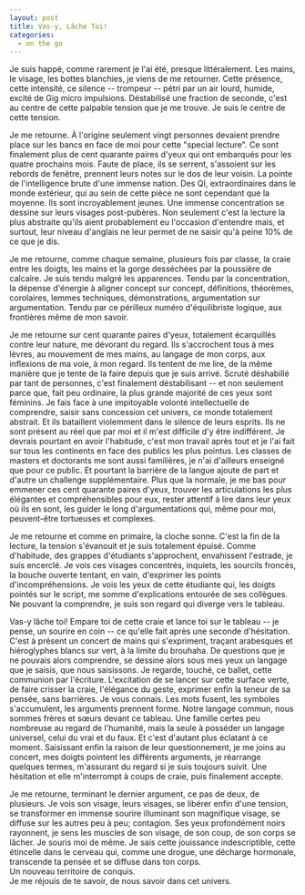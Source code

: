 ```yaml
---
layout: post
title: Vas-y, Lâche Toi!
categories:
  - on the go
---
```


Je suis happé, comme rarement je l'ai été, presque littéralement.
Les mains, le visage, les bottes blanchies, je viens de me retourner.
Cette présence, cette intensité, ce silence -- trompeur -- pétri par un air lourd, humide, excité de Gig micro impulsions.
Déstabilisé une fraction de seconde, c'est au centre de cette palpable tension que je me trouve.
Je suis le centre de cette tension.

Je me retourne.
À l'origine seulement vingt personnes devaient prendre place sur les bancs en face de moi pour cette "special lecture".
Ce sont finalement plus de cent quarante paires d'yeux qui ont embarqués pour les quatre prochains mois.
Faute de place, ils se serrent, s'assoient sur les rebords de fenêtre, prennent leurs notes sur le dos de leur voisin.
La pointe de l'intelligence brute d'une immense nation.
Des QI, extraordinaires dans le monde extérieur, qui au sein de cette pièce ne sont cependant que la moyenne.
Ils sont incroyablement jeunes.
Une immense concentration se dessine sur leurs visages post-pubères.
Non seulement c'est la lecture la plus abstraite qu'ils aient probablement eu l'occasion d'entendre mais, et surtout, leur niveau d'anglais ne leur permet de ne saisir qu'à peine 10% de ce que je dis.

Je me retourne, comme chaque semaine, plusieurs fois par classe, la craie entre les doigts, les mains et la gorge desséchées par la poussière de calcaire.
Je suis tendu malgré les apparences.
Tendu par la concentration, la dépense d'énergie à aligner concept sur concept, définitions, théorèmes, corolaires, lemmes techniques, démonstrations, argumentation sur argumentation.
Tendu par ce périlleux numéro d'équilibriste logique, aux frontières même de mon savoir.

Je me retourne sur cent quarante paires d'yeux, totalement écarquillés contre leur nature, me dévorant du regard.
Ils s'accrochent tous à mes lèvres, au mouvement de mes mains, au langage de mon corps, aux inflexions de ma voie, à mon regard.
Ils tentent de me lire, de la même manière que je tente de la faire depuis que je suis arrivé.
Scruté déshabillé par tant de personnes, c'est finalement déstabilisant -- et non seulement parce que, fait peu ordinaire, la plus grande majorité de ces yeux sont féminins.
Je fais face à une impitoyable volonté intellectuelle de comprendre, saisir sans concession cet univers, ce monde totalement abstrait.
Et ils bataillent violemment dans le silence de leurs esprits.
Ils ne sont présent au réel que par moi et il m'est difficile d'y être indifférent.
Je devrais pourtant en avoir l'habitude, c'est mon travail après tout et je l'ai fait sur tous les continents en face des publics les plus pointus.
Les classes de masters et doctorants me sont aussi familières, je n'ai d'ailleurs enseigné que pour ce public.
Et pourtant la barrière de la langue ajoute de part et d'autre un challenge supplémentaire.
Plus que la normale, je me bas pour emmener ces cent quarante paires d'yeux, trouver les articulations les plus élégantes et compréhensibles pour eux, rester attentif à lire dans leur yeux où ils en sont, les guider le long d'argumentations qui, même pour moi, peuvent-être tortueuses et complexes.

Je me retourne et comme en primaire, la cloche sonne.
C'est la fin de la lecture, la tension s'évanouit et je suis totalement épuisé.
Comme d'habitude, des grappes d'étudiants s'approchent, envahissent l'estrade, je suis encerclé.
Je vois ces visages concentrés, inquiets, les sourcils froncés, la bouche ouverte tentant, en vain, d'exprimer les points d'incompréhensions.
Je vois les yeux de cette étudiante qui, les doigts pointés sur le script, me somme d'explications entourée de ses collègues.
Ne pouvant la comprendre, je suis son regard qui diverge vers le tableau.

Vas-y lâche toi!
Empare toi de cette craie et lance toi sur le tableau -- je pense, un sourire en coin -- ce qu'elle fait après une seconde d'hésitation.
C'est à présent un concert de mains qui s'expriment, traçant arabesques et hiéroglyphes blancs sur vert, à la limite du brouhaha.
De questions que je ne pouvais alors comprendre, se dessine alors sous mes yeux un langage que je saisis, que nous saisissons.
Je regarde, touché, ce ballet, cette communion par l'écriture.
L'excitation de se lancer sur cette surface verte, de faire crisser la craie, l'élégance du geste, exprimer enfin la teneur de sa pensée, sans barrières.
Je vous connais.
Les mots fusent, les symboles s'accumulent, les arguments prennent forme.
Notre langage commun, nous sommes frères et sœurs devant ce tableau.
Une famille certes peu nombreuse au regard de l'humanité, mais la seule à posséder un langage universel, celui du vrai et du faux.
Et c'est d'autant plus éclatant à ce moment.
Saisissant enfin la raison de leur questionnement, je me joins au concert, mes doigts pointent les différents arguments, je réarrange quelques termes, m'assurant du regard si je suis toujours suivit.
Une hésitation et elle m'interrompt à coups de craie, puis finalement accepte.

Je me retourne, terminant le dernier argument, ce pas de deux, de plusieurs.
Je vois son visage, leurs visages, se libérer enfin d'une tension, se transformer en immense sourire illuminant son magnifique visage, se diffuse sur les autres peu à peu; contagion.
Ses yeux profondément noirs rayonnent, je sens les muscles de son visage, de son coup, de son corps se lâcher.
Je souris moi de même.
Je sais cette jouissance indescriptible, cette étincelle dans le cerveau qui, comme une drogue, une décharge hormonale, transcende ta pensée et se diffuse dans ton corps.  
Un nouveau territoire de conquis.  
Je me réjouis de te savoir, de nous savoir dans cet univers.
